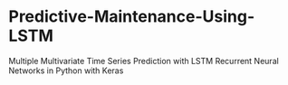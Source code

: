 # Predictive-Maintenance-Using-LSTM
Multiple Multivariate Time Series Prediction with LSTM Recurrent Neural Networks in Python with Keras

